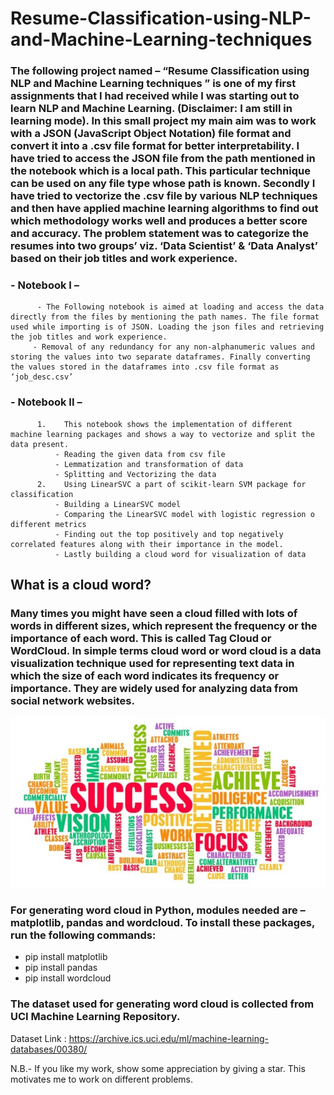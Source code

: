 # Resume-Classification-using-NLP-and-Machine-Learning-techniques
### The following project named – “Resume Classification using NLP and Machine Learning techniques ” is one of my first assignments that I had received while I was starting out to learn NLP and Machine Learning. (Disclaimer: I am still in learning mode). In this small project my main aim was to work with a JSON (JavaScript Object Notation) file format and convert it into a .csv file format for better interpretability. I have tried to access the JSON file from the path mentioned in the notebook which is a local path. This particular technique can be used on any file type whose path is known. Secondly I have tried to vectorize the .csv file by various NLP techniques and then have applied machine learning algorithms to find out which methodology works well and produces a better score and accuracy. The problem statement was to categorize the resumes into two groups’ viz. ‘Data Scientist’ & ‘Data Analyst’ based on their job titles and work experience. 

### - 	Notebook I – 
          - The Following notebook is aimed at loading and access the data directly from the files by mentioning the path names. The file format used while importing is of JSON. Loading the json files and retrieving the job titles and work experience.
         - Removal of any redundancy for any non-alphanumeric values and storing the values into two separate dataframes. Finally converting the values stored in the dataframes into .csv file format as ‘job_desc.csv’

### - 	Notebook II – 
          1.	This notebook shows the implementation of different machine learning packages and shows a way to vectorize and split the data present.
              -	Reading the given data from csv file
              - Lemmatization and transformation of data
              - Splitting and Vectorizing the data
          2.	Using LinearSVC a part of scikit-learn SVM package for classification
              -	Building a LinearSVC model
              -	Comparing the LinearSVC model with logistic regression o different metrics
              -	Finding out the top positively and top negatively correlated features along with their importance in the model.
              -	Lastly building a cloud word for visualization of data


## What is a cloud word?

### Many times you might have seen a cloud filled with lots of words in different sizes, which represent the frequency or the importance of each word. This is called Tag Cloud or WordCloud. In simple terms cloud word or word cloud is a data visualization technique used for representing text data in which the size of each word indicates its frequency or importance. They are widely used for analyzing data from social network websites.

![alt text](https://github.com/srmoharana/Resume-Classification-using-NLP-and-Machine-Learning-techniques/blob/master/Resume%20Classification/cloud%20word.jpg)

### For generating word cloud in Python, modules needed are – matplotlib, pandas and wordcloud. To install these packages, run the following commands:

-	pip install matplotlib
-	pip install pandas
-	pip install wordcloud

### The dataset used for generating word cloud is collected from UCI Machine Learning Repository. 
Dataset Link : https://archive.ics.uci.edu/ml/machine-learning-databases/00380/


N.B.- If you like my work, show some appreciation by giving a star. This motivates me to work on different problems.

